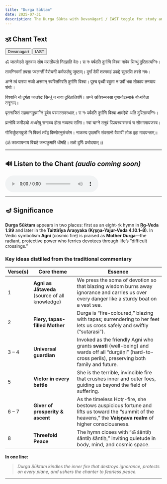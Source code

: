 ```yaml
---
title: "Durga Sūktam"
date: 2025-07-31
description: The Durga Sūkta with Devanāgarī / IAST toggle for study and chanting practice.
---
```



<!--more-->



## 🕉️ Chant Text

<div id="script-toggle" style="margin-bottom:1em">
  <button id="btn-deva" onclick="showDeva()">Devanagari</button>
  <button id="btn-iast" onclick="showIAST()">IAST</button>
</div>

<!-- Devanagari --------------------------------------------------------->
<div id="devanagari" style="display:block">

<p id="line1">ॐ जातवेदसे सुनवाम सोम मरातीयतो निदहाति वेदः।
स नः पर्षदति दुर्गाणि विश्वा नावेव सिन्धुं दुरितात्यग्निः।</p>

<p id="line2">तामग्निवर्णां तपसा ज्वलन्तीं वैरोचनीं कर्मफलेषु जुष्टाम्।
दुर्गां देवीं शरणमहं प्रपद्ये सुतरसि तरसे नमः।</p>

<p id="line3">अग्ने त्वं पारया नव्यो अस्मान् स्वस्तिभिरति दुर्गाणि विश्वा।
पूश्च पृथ्वी बहुला न उर्वी भवा तोकाय तनयाय शंयोः।</p>

<p id="line4">विश्वानि नो दुर्गहा जातवेदः सिन्धुं न नावा दुरितातिपर्षि।
अग्ने अत्रिवन्मनसा गृणानोऽस्माकं बोध्यविता तनूनाम्।</p>

<p id="line5">पृतनाजितं सहमानमुग्रमग्निं हुवेम परमात्सदस्थात्।
स नः पर्षदति दुर्गाणि विश्वा क्षामद्देवो अति दुरितात्यग्निः।</p>

<p id="line6">प्रत्नोषि कमीड्यो अध्वरेषु सनाच्च होता नव्यश्च सत्सि।
स्वां चाग्ने तनुवं पिप्रयस्वास्मभ्यं च सौभगमायजस्व।</p>

<p id="line7">गोभिर्जुष्टमयुजो नि षिक्तं तवेंद्र विष्णोरनुसंचरेम।
नाकस्य पृष्ठमभि संवसानो वैष्णवीं लोक इहा मादयन्ताम्॥</p>

<p id="line8">(ॐ कात्यायनाय विद्महे कन्यकुमारि धीमहि।
तन्नो दुर्गिः प्रचोदयात्॥)</p>

</div>

<!-- IAST --------------------------------------------------------------->
<div id="iast" style="display:none">

<p id="line1-roman">om jātavedase sunavāma soma marātīyato nidahāti vedaḥ|
sa naḥ parṣadati durgāṇi viśvā nāveva sindhuṃ duritātyagniḥ|</p>

<p id="line2-roman">tāmagnivarṇāṃ tapasā jvalantīṃ vairocanīṃ karmaphaleṣu juṣṭām|
durgāṃ devīṃ śaraṇamahaṃ prapadye sutarasi tarase namaḥ|</p>

<p id="line3-roman">agne tvaṃ pārayā navyo asmān svastibhirati durgāṇi viśvā|
pūśca pṛthvī bahulā na urvī bhavā tokāya tanayāya śaṃyoḥ|</p>

<p id="line4-roman">viśvāni no durgahā jātavedaḥ sindhuṃ na nāvā duritātiparṣi|
agne atrivanmanasā gṛṇāno'smākaṃ bodhyavitā tanūnām|</p>

<p id="line5-roman">pṛtanājitaṃ sahamānamugramagniṃ huvema paramātsadasthāt|
sa naḥ parṣadati durgāṇi viśvā kṣāmaddevo ati duritātyagniḥ|</p>

<p id="line6-roman">pratnoṣi kamīḍyo adhvareṣu sanācca hotā navyaśca satsi|
svāṃ cāgne tanuvaṃ piprayasvāsmabhyaṃ ca saubhagamāyajasva|</p>

<p id="line7-roman">gobhirjuṣṭamayujo ni ṣiktaṃ taveṃdra viṣṇoranusaṃcarema|
nākasya pṛṣṭhamabhi saṃvasāno vaiṣṇavīṃ loka ihā mādayantām||</p>

<p id="line8-roman">(om kātyāyanāya vidmahe kanyakumāri dhīmahi|
tanno durgiḥ pracodayāt||)</p>

</div>

---

## 🔊 Listen to the Chant *(audio coming soon)*

<audio controls>
  <source src="/learn-hindu-chanting/assets/audio/durga-suktam.mp3" type="audio/mpeg">
</audio>

---

## 🪔 Significance  

**Durga Sūktam** appears in two places: first as an eight-ṛk hymn in **Ṛg-Veda 1.99** and later in the **Taittirīya Āraṇyaka (Kṛṣṇa-Yajur-Veda 4.10.1–8)**.  In Vedic symbolism **Agni** (cosmic fire) is praised as **Mother Durga**—the radiant, protective power who ferries devotees through life’s “difficult crossings.”   

### Key ideas distilled from the traditional commentary  

| Verse(s) | Core theme | Essence |
|----------|-----------|---------|
| 1 | **Agni as Jātaveda** (source of all knowledge) | We press the soma of devotion so that blazing wisdom burns away ignorance and carries us over every danger like a sturdy boat on a vast sea.|
| 2 | **Fiery, tapas-filled Mother** | Durga is “fire-coloured,” blazing with tapas; surrendering to her feet lets us cross safely and swiftly (“sutarasi”).|
| 3 – 4 | **Universal guardian** | Invoked as the friendly Agni who grants **svasti** (well-being) and wards off all “durgāṇi” (hard-to-cross perils), preserving both family and future.|
| 5 | **Victor in every battle** | She is the terrible, invincible fire that crushes inner and outer foes, guiding us beyond the field of suffering.|
| 6 – 7 | **Giver of prosperity & ascent** | As the timeless Hotṛ-fire, she bestows auspicious fortune and lifts us toward the “summit of the heavens,” the **Vaiṣṇava realm** of higher consciousness.|
| 8 | **Threefold Peace** | The hymn closes with “ॐ śāntiḥ śāntiḥ śāntiḥ,” inviting quietude in body, mind, and cosmic space. |

**In one line:**  
> *Durga Sūktam kindles the inner fire that destroys ignorance, protects on every plane, and ushers the chanter to fearless peace.*  

---

<script>
function showDeva(){
  document.getElementById('devanagari').style.display='block';
  document.getElementById('iast').style.display='none';
  document.getElementById('btn-deva').style.fontWeight='bold';
  document.getElementById('btn-iast').style.fontWeight='normal';
}
function showIAST(){
  document.getElementById('devanagari').style.display='none';
  document.getElementById('iast').style.display='block';
  document.getElementById('btn-deva').style.fontWeight='normal';
  document.getElementById('btn-iast').style.fontWeight='bold';
}
</script>

<script>
const audio = document.querySelector('audio');
const devanagariVisible = () => document.getElementById('devanagari').style.display !== 'none';

audio.ontimeupdate = () => {
  const t = audio.currentTime;

  const lines = [
    { id: 'line1', roman: 'line1-roman', start: 0, end: 46 },
    { id: 'line2', roman: 'line2-roman', start: 46, end: 89 },
    { id: 'line3', roman: 'line3-roman', start: 89, end: 133 },
    { id: 'line4', roman: 'line4-roman', start: 133, end: 176 },
    { id: 'line5', roman: 'line5-roman', start: 176, end: 220 },
    { id: 'line6', roman: 'line6-roman', start: 220, end: 262 },
    { id: 'line7', roman: 'line7-roman', start: 262, end: 303 },
    { id: 'line8', roman: 'line8-roman', start: 303, end: 335 }
  ];

  lines.forEach(({ id, roman, start, end }) => {
    const visibleId = devanagariVisible() ? id : roman;
    const el = document.getElementById(visibleId);
    if (!el) return;

    if (t >= start && t < end) {
      el.style.backgroundColor = 'yellow';
    } else {
      el.style.backgroundColor = '';
    }
  });
};
</script>
